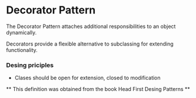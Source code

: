 # Decorator Pattern

The Decorator Pattern attaches additional responsibilities to an object dynamically. 

Decorators provide a flexible alternative to subclassing for extending functionality.

### Desing priciples

* Clases should be open for extension, closed to modification


** This definition was obtained from the book Head First Desing Patterns **